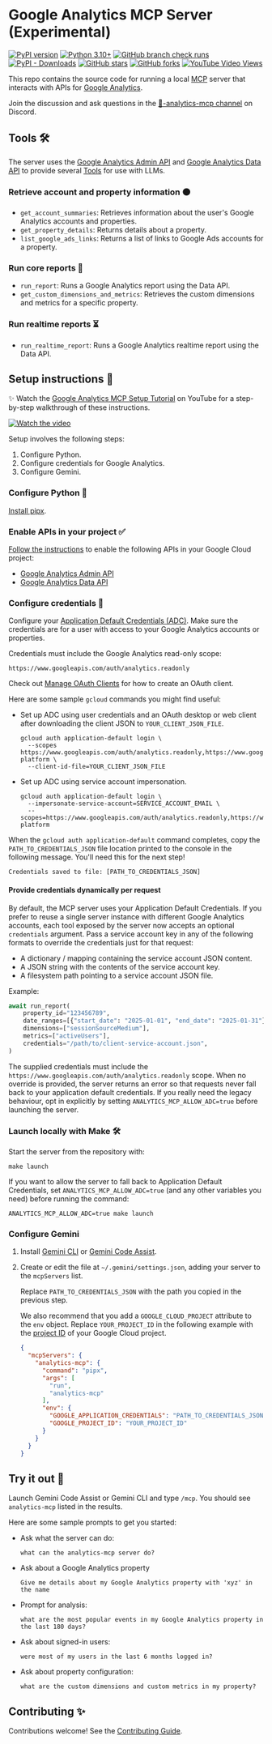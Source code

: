 # Google Analytics MCP Server (Experimental)

[![PyPI version](https://img.shields.io/pypi/v/analytics-mcp.svg)](https://pypi.org/project/analytics-mcp/)
[![Python 3.10+](https://img.shields.io/badge/python-3.10+-blue.svg)](https://www.python.org/downloads/)
[![GitHub branch check runs](https://img.shields.io/github/check-runs/googleanalytics/google-analytics-mcp/main)](https://github.com/googleanalytics/google-analytics-mcp/actions?query=branch%3Amain++)
[![PyPI - Downloads](https://img.shields.io/pypi/dm/analytics-mcp)](https://pypi.org/project/analytics-mcp/)
[![GitHub stars](https://img.shields.io/github/stars/googleanalytics/google-analytics-mcp?style=social)](https://github.com/googleanalytics/google-analytics-mcp/stargazers)
[![GitHub forks](https://img.shields.io/github/forks/googleanalytics/google-analytics-mcp?style=social)](https://github.com/googleanalytics/google-analytics-mcp/network/members)
[![YouTube Video Views](https://img.shields.io/youtube/views/PT4wGPxWiRQ)](https://www.youtube.com/watch?v=PT4wGPxWiRQ)

This repo contains the source code for running a local
[MCP](https://modelcontextprotocol.io) server that interacts with APIs for
[Google Analytics](https://support.google.com/analytics).

Join the discussion and ask questions in the
[🤖-analytics-mcp channel](https://discord.com/channels/971845904002871346/1398002598665257060)
on Discord.

## Tools 🛠️

The server uses the
[Google Analytics Admin API](https://developers.google.com/analytics/devguides/config/admin/v1)
and
[Google Analytics Data API](https://developers.google.com/analytics/devguides/reporting/data/v1)
to provide several
[Tools](https://modelcontextprotocol.io/docs/concepts/tools) for use with LLMs.

### Retrieve account and property information 🟠

- `get_account_summaries`: Retrieves information about the user's Google
  Analytics accounts and properties.
- `get_property_details`: Returns details about a property.
- `list_google_ads_links`: Returns a list of links to Google Ads accounts for
  a property.

### Run core reports 📙

- `run_report`: Runs a Google Analytics report using the Data API.
- `get_custom_dimensions_and_metrics`: Retrieves the custom dimensions and
  metrics for a specific property.

### Run realtime reports ⏳

- `run_realtime_report`: Runs a Google Analytics realtime report using the
  Data API.

## Setup instructions 🔧

✨ Watch the [Google Analytics MCP Setup
Tutorial](https://youtu.be/nS8HLdwmVlY) on YouTube for a step-by-step
walkthrough of these instructions.

[![Watch the video](https://img.youtube.com/vi/nS8HLdwmVlY/mqdefault.jpg)](https://www.youtube.com/watch?v=nS8HLdwmVlY)

Setup involves the following steps:

1.  Configure Python.
1.  Configure credentials for Google Analytics.
1.  Configure Gemini.

### Configure Python 🐍

[Install pipx](https://pipx.pypa.io/stable/#install-pipx).

### Enable APIs in your project ✅

[Follow the instructions](https://support.google.com/googleapi/answer/6158841)
to enable the following APIs in your Google Cloud project:

* [Google Analytics Admin API](https://console.cloud.google.com/apis/library/analyticsadmin.googleapis.com)
* [Google Analytics Data API](https://console.cloud.google.com/apis/library/analyticsdata.googleapis.com)

### Configure credentials 🔑

Configure your [Application Default Credentials
(ADC)](https://cloud.google.com/docs/authentication/provide-credentials-adc).
Make sure the credentials are for a user with access to your Google Analytics
accounts or properties.

Credentials must include the Google Analytics read-only scope:

```
https://www.googleapis.com/auth/analytics.readonly
```

Check out
[Manage OAuth Clients](https://support.google.com/cloud/answer/15549257)
for how to create an OAuth client.

Here are some sample `gcloud` commands you might find useful:

- Set up ADC using user credentials and an OAuth desktop or web client after
  downloading the client JSON to `YOUR_CLIENT_JSON_FILE`.

  ```shell
  gcloud auth application-default login \
    --scopes https://www.googleapis.com/auth/analytics.readonly,https://www.googleapis.com/auth/cloud-platform \
    --client-id-file=YOUR_CLIENT_JSON_FILE
  ```

- Set up ADC using service account impersonation.

  ```shell
  gcloud auth application-default login \
    --impersonate-service-account=SERVICE_ACCOUNT_EMAIL \
    --scopes=https://www.googleapis.com/auth/analytics.readonly,https://www.googleapis.com/auth/cloud-platform
  ```

When the `gcloud auth application-default` command completes, copy the
`PATH_TO_CREDENTIALS_JSON` file location printed to the console in the
following message. You'll need this for the next step!

```
Credentials saved to file: [PATH_TO_CREDENTIALS_JSON]
```

#### Provide credentials dynamically per request

By default, the MCP server uses your Application Default Credentials. If you
prefer to reuse a single server instance with different Google Analytics
accounts, each tool exposed by the server now accepts an optional
`credentials` argument. Pass a service account key in any of the following
formats to override the credentials just for that request:

- A dictionary / mapping containing the service account JSON content.
- A JSON string with the contents of the service account key.
- A filesystem path pointing to a service account JSON file.

Example:

```python
await run_report(
    property_id="123456789",
    date_ranges=[{"start_date": "2025-01-01", "end_date": "2025-01-31"}],
    dimensions=["sessionSourceMedium"],
    metrics=["activeUsers"],
    credentials="/path/to/client-service-account.json",
)
```

The supplied credentials must include the
`https://www.googleapis.com/auth/analytics.readonly` scope. When no override is
provided, the server returns an error so that requests never fall back to your
application default credentials. If you really need the legacy behaviour, opt
in explicitly by setting `ANALYTICS_MCP_ALLOW_ADC=true` before launching the
server.

### Launch locally with Make 🛠️

Start the server from the repository with:

```shell
make launch
```

If you want to allow the server to fall back to Application Default Credentials,
set `ANALYTICS_MCP_ALLOW_ADC=true` (and any other variables you need) before running the command:

```shell
ANALYTICS_MCP_ALLOW_ADC=true make launch
```

### Configure Gemini

1.  Install [Gemini
    CLI](https://github.com/google-gemini/gemini-cli/blob/main/docs/cli/index.md)
    or [Gemini Code
    Assist](https://marketplace.visualstudio.com/items?itemName=Google.geminicodeassist).

1.  Create or edit the file at `~/.gemini/settings.json`, adding your server
    to the `mcpServers` list.

    Replace `PATH_TO_CREDENTIALS_JSON` with the path you copied in the previous
    step.

    We also recommend that you add a `GOOGLE_CLOUD_PROJECT` attribute to the
    `env` object. Replace `YOUR_PROJECT_ID` in the following example with the
    [project ID](https://support.google.com/googleapi/answer/7014113) of your
    Google Cloud project.

    ```json
    {
      "mcpServers": {
        "analytics-mcp": {
          "command": "pipx",
          "args": [
            "run",
            "analytics-mcp"
          ],
          "env": {
            "GOOGLE_APPLICATION_CREDENTIALS": "PATH_TO_CREDENTIALS_JSON",
            "GOOGLE_PROJECT_ID": "YOUR_PROJECT_ID"
          }
        }
      }
    }
    ```

## Try it out 🥼

Launch Gemini Code Assist or Gemini CLI and type `/mcp`. You should see
`analytics-mcp` listed in the results.

Here are some sample prompts to get you started:

- Ask what the server can do:

  ```
  what can the analytics-mcp server do?
  ```

- Ask about a Google Analytics property

  ```
  Give me details about my Google Analytics property with 'xyz' in the name
  ```

- Prompt for analysis:

  ```
  what are the most popular events in my Google Analytics property in the last 180 days?
  ```

- Ask about signed-in users:

  ```
  were most of my users in the last 6 months logged in?
  ```

- Ask about property configuration:

  ```
  what are the custom dimensions and custom metrics in my property?
  ```

## Contributing ✨

Contributions welcome! See the [Contributing Guide](CONTRIBUTING.md).
